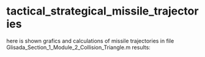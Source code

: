 # tactical_strategical_missile_trajectories
here is shown grafics and calculations of missile trajectories 
in file Glisada_Section_1_Module_2_Collision_Triangle.m
results: 

